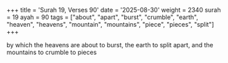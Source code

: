 +++
title = 'Surah 19, Verses 90'
date = '2025-08-30'
weight = 2340
surah = 19
ayah = 90
tags = ["about", "apart", "burst", "crumble", "earth", "heaven", "heavens", "mountain", "mountains", "piece", "pieces", "split"]
+++

by which the heavens are about to burst, the earth to split apart, and the mountains to crumble to pieces